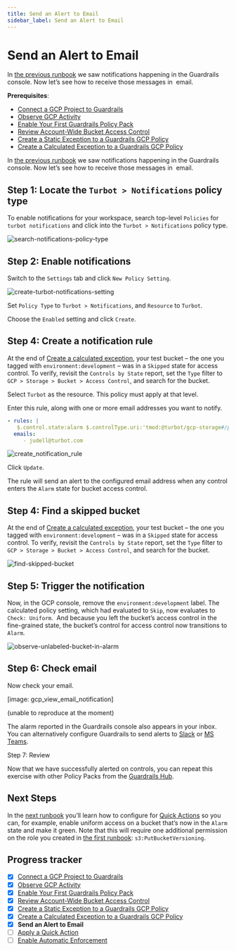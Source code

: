 ```yaml
---
title: Send an Alert to Email
sidebar_label: Send an Alert to Email
---
```



# Send an Alert to Email

In [the previous runbook](/guardrails/docs/runbooks/getting-started-gcp/create-calculated-exception) we saw notifications happening in the Guardrails console. Now let’s see how to receive those messages in  email. 

**Prerequisites**: 

- [Connect a GCP Project to Guardrails](/guardrails/docs/getting-started/getting-started-gcp/connect-a-project/)
- [Observe GCP Activity](/guardrails/docs/getting-started/getting-started-gcp/observe-gcp-activity/)
- [Enable Your First Guardrails Policy Pack](/guardrails/docs/getting-started/getting-started-gcp/enable-policy-pack/)
- [Review Account-Wide Bucket Access Control](/guardrails/docs/getting-started/getting-started-gcp/review-account-wide/)
- [Create a Static Exception to a Guardrails GCP Policy](/guardrails/docs/getting-started/getting-started-gcp/create-static-exception/)
- [Create a Calculated Exception to a Guardrails GCP Policy](/guardrails/docs/getting-started/getting-started-gcp/create-calculated-exception/)


In [the previous runbook](/guardrails/docs/runbooks/getting-started-gcp/create-calculated-exception) we saw notifications happening in the Guardrails console. Now let’s see how to receive those messages in  email. 

## Step 1: Locate the `Turbot > Notifications` policy type

  
To enable notifications for your workspace, search top-level `Policies` for `turbot notifications` and click into the `Turbot > Notifications` policy type.  
<p><img alt="search-notifications-policy-type" src="/images/docs/guardrails/getting-started/getting-started-gcp/send-alert-to-email/search-notifications-policy-type.png"/></p>  


## Step 2: Enable notifications

Switch to the `Settings` tab and click `New Policy Setting`.
<p><img alt="create-turbot-notifications-setting" src="/images/docs/guardrails/getting-started/getting-started-gcp/send-alert-to-email/create-turbot-notifications-setting.png"/></p>

Set `Policy Type` to `Turbot > Notifications`, and `Resource` to `Turbot`.

Choose the `Enabled` setting and click `Create`.

## Step 4: Create a notification rule

At the end of [Create a calculated exception](/guardrails/getting-started/getting-started-gc[/create_calculated_exception), your test bucket – the one you tagged with `environment:development` – was in a `Skipped` state for access control. To verify, revisit the `Controls by State` report, set the `Type` filter to `GCP > Storage > Bucket > Access Control`, and search for the bucket.  
  
Select `Turbot` as the resource. This policy must apply at that level.  
  
Enter this rule, along with one or more email addresses you want to notify.  
  
```yaml
- rules: |
   $.control.state:alarm $.controlType.uri:'tmod:@turbot/gcp-storage#/policy/types/bucketAccessControl’
  emails:
     - judell@turbot.com  
```  
<p><img alt="create_notification_rule" src="/images/docs/guardrails/getting-started/getting-started-gcp/send-alert-to-email/create-notification-rule.png"/></p>

Click `Update`.  


The rule will send an alert to the configured email address when any control enters the `Alarm` state for bucket access control.

## Step 4: Find a skipped bucket

At the end of [Create a calculated exception](/guardrails/getting-started/getting-started-gcp/create_calculated_exception), your test bucket – the one you tagged with `environment:development` – was in a `Skipped` state for access control. To verify, revisit the `Controls by State` report, set the `Type` filter to `GCP > Storage > Bucket > Access Control`, and search for the bucket.
<p><img alt="find-skipped-bucket" src="/images/docs/guardrails/getting-started/getting-started-gcp/send-alert-to-email/find-skipped-bucket.png"/></p>

## Step 5: Trigger the notification

Now, in the GCP console, remove the `environment:development` label. The calculated policy setting, which had evaluated to `Skip`, now evaluates to `Check: Uniform`.  And because you left the bucket’s access control in the fine-grained state, the bucket’s control for access control now transitions to `Alarm`.   
<p><img alt="observe-unlabeled-bucket-in-alarm" src="/images/docs/guardrails/getting-started/getting-started-gcp/send-alert-to-email/observe-unlabeled-bucket-in-alarm.png"/></p>  


## Step 6: Check email

  
Now check your email.

  
[image: gcp_view_email_notification]  
  
(unable to reproduce at the moment)

  
The alarm reported in the Guardrails console also appears in your inbox. You can alternatively configure Guardrails to send alerts to [Slack]([guardrails/docs/guides/notifications/templates#example-slack-template](https://turbot.com/guardrails/docs/guides/notifications/templates#example-slack-template)) or [MS Teams](/guardrails/docs/guides/notifications/templates#example-ms-teams-template).  
  
  
Step 7: Review

Now that we have successfully alerted on controls, you can repeat this exercise with other Policy Packs from the [Guardrails Hub](hub.guardrails.com).   
  
  


## Next Steps

In the [next runbook](/guardrails/docs/runbooks/getting-started-gcp/apply-quick-action) you’ll learn how to configure for [Quick Actions]([/guardrails/docs/guides/quick-actions](https://turbot.com/guardrails/docs/guides/quick-actions#enabling-quick-actions)) so you can, for example, enable uniform access on a bucket that’s now in the `Alarm` state and make it green. Note that this will require one additional permission on the role you created in [the first runbook]([/](https://turbot.com/guardrails/docs/guides/notifications/templates#example-slack-template)guardrails/docs/runbooks/getting-started-aws/connect-an-account): `s3:PutBucketVersioning`. 


## Progress tracker

- [x] [Connect a GCP Project to Guardrails](path)
- [x] [Observe GCP Activity](path)
- [x] [Enable Your First Guardrails Policy Pack](path)
- [x] [Review Account-Wide Bucket Access Control](path)
- [x] [Create a Static Exception to a Guardrails GCP Policy](path)
- [x] [Create a Calculated Exception to a Guardrails GCP Policy](path)
- [x] **Send an Alert to Email**
- [ ] [Apply a Quick Action](path)
- [ ] [Enable Automatic Enforcement](path)
